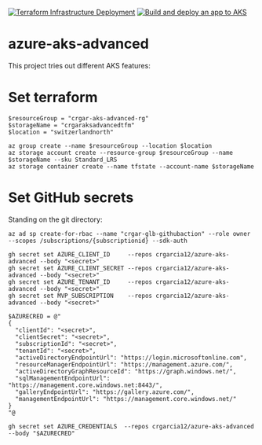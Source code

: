 [![Terraform Infrastructure Deployment](https://github.com/crgarcia12/azure-aks-advanced/actions/workflows/infra.yml/badge.svg)](https://github.com/crgarcia12/azure-aks-advanced/actions/workflows/infra.yml)
[![Build and deploy an app to AKS](https://github.com/crgarcia12/azure-aks-advanced/actions/workflows/app.yml/badge.svg)](https://github.com/crgarcia12/azure-aks-advanced/actions/workflows/app.yml)
# azure-aks-advanced
This project tries out different AKS features:

# Set terraform
```
$resourceGroup = "crgar-aks-advanced-rg"
$storageName = "crgaraksadvancedtfm"
$location = "switzerlandnorth"

az group create --name $resourceGroup --location $location
az storage account create --resource-group $resourceGroup --name $storageName --sku Standard_LRS
az storage container create --name tfstate --account-name $storageName
```

# Set GitHub secrets
Standing on the git directory:

```
az ad sp create-for-rbac --name "crgar-glb-githubaction" --role owner --scopes /subscriptions/{subscriptionid} --sdk-auth

gh secret set AZURE_CLIENT_ID     --repos crgarcia12/azure-aks-advanced --body "<secret>"
gh secret set AZURE_CLIENT_SECRET --repos crgarcia12/azure-aks-advanced --body "<secret>"
gh secret set AZURE_TENANT_ID     --repos crgarcia12/azure-aks-advanced --body "<secret>"
gh secret set MVP_SUBSCRIPTION    --repos crgarcia12/azure-aks-advanced --body "<secret>"

$AZURECRED = @"
{
  "clientId": "<secret>",
  "clientSecret": "<secret>",
  "subscriptionId": "<secret>",
  "tenantId": "<secret>",
  "activeDirectoryEndpointUrl": "https://login.microsoftonline.com",
  "resourceManagerEndpointUrl": "https://management.azure.com/",
  "activeDirectoryGraphResourceId": "https://graph.windows.net/",
  "sqlManagementEndpointUrl": "https://management.core.windows.net:8443/",
  "galleryEndpointUrl": "https://gallery.azure.com/",
  "managementEndpointUrl": "https://management.core.windows.net/"
}
"@

gh secret set AZURE_CREDENTIALS  --repos crgarcia12/azure-aks-advanced --body "$AZURECRED"

```